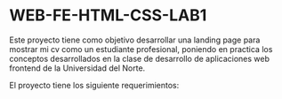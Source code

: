 # WEB-FE-HTML-CSS-LAB1

Este proyecto tiene como objetivo desarrollar una landing page para mostrar mi cv como un estudiante profesional, poniendo en practica los conceptos desarrollados en la clase de desarrollo de aplicaciones web frontend de la Universidad del Norte.

El proyecto tiene los siguiente requerimientos:

